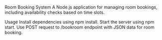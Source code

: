 Room Booking System
A Node.js application for managing room bookings, including availability checks based on time slots.

Usage
Install dependencies using npm install.
Start the server using npm start.
Use POST request to /bookroom endpoint with JSON data for room booking.
